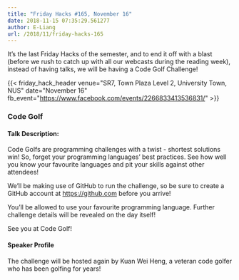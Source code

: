 ```yaml
---
title: "Friday Hacks #165, November 16"
date: 2018-11-15 07:35:29.561277
author: E-Liang
url: /2018/11/friday-hacks-165
---
```


It’s the last Friday Hacks of the semester, and to end it off with a blast (before we rush to catch up with all our webcasts during the reading week), instead of having talks, we will be having a Code Golf Challenge!

{{< friday_hack_header
    venue="SR7, Town Plaza Level 2, University Town, NUS"
    date="November 16"
    fb_event="https://www.facebook.com/events/2266833413536831/" >}}


### Code Golf

#### Talk Description:

Code Golfs are programming challenges with a twist - shortest solutions win! So, forget your programming languages’ best practices. See how well you know your favourite languages and pit your skills against other attendees!

We’ll be making use of GitHub to run the challenge, so be sure to create a GitHub account at https://github.com before you arrive!

You’ll be allowed to use your favourite programming language. Further challenge details will be revealed on the day itself!

See you at Code Golf!

#### Speaker Profile

The challenge will be hosted again by Kuan Wei Heng, a veteran code golfer who has been golfing for years!
